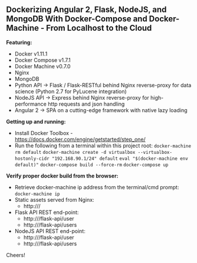 ## Dockerizing Angular 2, Flask, NodeJS, and MongoDB With Docker-Compose and Docker-Machine - From Localhost to the Cloud

**Featuring:**

- Docker v1.11.1
- Docker Compose v1.7.1
- Docker Machine v0.7.0
- Nginx
- MongoDB
- Python API -> Flask / Flask-RESTful behind Nginx reverse-proxy for data science (Python 2.7 for PyLucene integration)
- NodeJS API -> Express behind Nginx reverse-proxy for high-performance http requests and json handling
- Angular 2 ->  SPA on a cutting-edge framework with native lazy loading

**Getting up and running:**
- Install Docker Toolbox - https://docs.docker.com/engine/getstarted/step_one/
- Run the following from a terminal within this project root:
    `docker-machine rm default`
    `docker-machine create -d virtualbox --virtualbox-hostonly-cidr "192.168.90.1/24" default`
    `eval "$(docker-machine env default)"`
    `docker-compose build --force-rm`
    `docker-compose up`
    
**Verify proper docker build from the browser:**
- Retrieve docker-machine ip address from the terminal/cmd prompt:
    `docker-machine ip`
- Static assets served from Nginx:
    - http://<docker-machine ip>/
- Flask API REST end-point:
    - http://<docker-machine ip>/flask-api/user
    - http://<docker-machine ip>/flask-api/users
- NodeJS API REST end-point:
    - http://<docker-machine ip>/flask-api/user
    - http://<docker-machine ip>/flask-api/users

Cheers!
